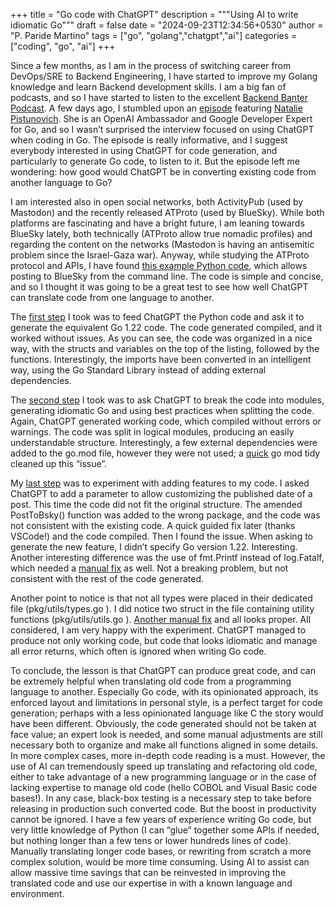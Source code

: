 +++
title = "Go code with ChatGPT"
description = """Using AI to write idiomatic Go"""
draft = false
date = "2024-09-23T12:34:56+0530"
author = "P. Paride Martino"
tags = ["go", "golang","chatgpt","ai"]
categories = ["coding", "go", "ai"]
+++

Since a few months, as I am in the process of switching career from DevOps/SRE to Backend Engineering, I have started to improve my Golang knowledge and learn Backend development skills. I am a big fan of podcasts, and so I have started to listen to the excellent [Backend Banter Podcast](https://www.backendbanter.fm/). A few days ago, I stumbled upon an [episode](https://www.youtube.com/watch?v=Fv70ccu1Lko) featuring [Natalie Pistunovich](https://www.linkedin.com/in/nataliepistunovich/). She is an OpenAI Ambassador and Google Developer Expert for Go, and so I wasn’t surprised the interview focused on using ChatGPT when coding in Go. The episode is really informative, and I suggest everybody interested in using ChatGPT for code generation, and particularly to generate Go code, to listen to it. But the episode left me wondering: how good would ChatGPT be in converting existing code from another language to Go?

I am interested also in open social networks, both ActivityPub (used by Mastodon) and the recently released ATProto (used by BlueSky). While both platforms are fascinating and have a bright future, I am leaning towards BlueSky lately, both technically (ATProto allow true nomadic profiles) and regarding the content on the networks (Mastodon is having an antisemitic problem since the Israel-Gaza war). Anyway, while studying the ATProto protocol and APIs, I have found [this example Python code](https://docs.bsky.app/docs/advanced-guides/posts), which allows posting to BlueSky from the command line. The code is simple and concise, and so I thought it was going to be a great test to see how well ChatGPT can translate code from one language to another.

The [first step](https://github.com/paride5745/create_bsky_post/commit/b78ba6d0a026525592976578befa1729bcd6e4d1) I took was to feed ChatGPT the Python code and ask it to generate the equivalent Go 1.22 code. The code generated compiled, and it worked without issues. As you can see, the code was organized in a nice way, with the structs and variables on the top of the listing, followed by the functions. Interestingly, the imports have been converted in an intelligent way, using the Go Standard Library instead of adding external dependencies.

The [second step](https://github.com/paride5745/create_bsky_post/commit/a5f4362cbd653dd3526e5f9007baeee09d4d9b61) I took was to ask ChatGPT to break the code into modules, generating idiomatic Go and using best practices when splitting the code. Again, ChatGPT generated working code, which compiled without errors or warnings. The code was split in logical modules, producing an easily understandable structure. Interestingly, a few external dependencies were added to the go.mod file, however they were not used; a [quick](https://github.com/paride5745/create_bsky_post/commit/c7f7bffe2769962f5a59b468bdbc7fddfc17ac08) go mod tidy cleaned up this “issue”.

My [last step](https://github.com/paride5745/create_bsky_post/commit/685bb26dbab5dacbea1cf3807e127030087b5e31) was to experiment with adding features to my code. I asked ChatGPT to add a parameter to allow customizing the published date of a post. This time the code did not fit the original structure. The amended PostToBsky() function was added to the wrong package, and the code was not consistent with the existing code. A quick guided fix later (thanks VSCode!) and the code compiled. Then I found the issue. When asking to generate the new feature, I didn’t specify Go version 1.22. Interesting. Another interesting difference was the use of fmt.Printf instead of log.Fatalf, which needed a [manual fix](https://github.com/paride5745/create_bsky_post/commit/9ef11690fb388db9b7069f14b61efe2746fef61e) as well. Not a breaking problem, but not consistent with the rest of the code generated.

Another point to notice is that not all types were placed in their dedicated file (pkg/utils/types.go ). I did notice two struct in the file containing utility functions (pkg/utils/utils.go ). [Another manual fix](https://github.com/paride5745/create_bsky_post/commit/598a6a67f8576286011400ce278a619faa9b9fa9) and all looks proper. All considered, I am very happy with the experiment. ChatGPT managed to produce not only working code, but code that looks idiomatic and manage all error returns, which often is ignored when writing Go code.

To conclude, the lesson is that ChatGPT can produce great code, and can be extremely helpful when translating old code from a programming language to another. Especially Go code, with its opinionated approach, its enforced layout and limitations in personal style, is a perfect target for code generation; perhaps with a less opinionated language like C the story would have been different. Obviously, the code generated should not be taken at face value; an expert look is needed, and some manual adjustments are still necessary both to organize and make all functions aligned in some details. In more complex cases, more in-depth code reading is a must. However, the use of AI can tremendously speed up translating and refactoring old code, either to take advantage of a new programming language or in the case of lacking expertise to manage old code (hello COBOL and Visual Basic code bases!). In any case, black-box testing is a necessary step to take before releasing in production such converted code. But the boost in productivity cannot be ignored. I have a few years of experience writing Go code, but very little knowledge of Python (I can “glue” together some APIs if needed, but nothing longer than a few tens or lower hundreds lines of code). Manually translating longer code bases, or rewriting from scratch a more complex solution, would be more time consuming. Using AI to assist can allow massive time savings that can be reinvested in improving the translated code and use our expertise in with a known language and environment.
